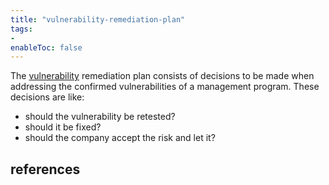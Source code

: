 ```yaml
---
title: "vulnerability-remediation-plan"
tags:
- 
enableToc: false
---
```


The [vulnerability](notes/vulnerability.md) remediation plan consists of decisions to be made when addressing the confirmed vulnerabilities of a management program. These decisions are like:
* should the vulnerability be retested?
* should it be fixed?
* should the company accept the risk and let it?

## references
